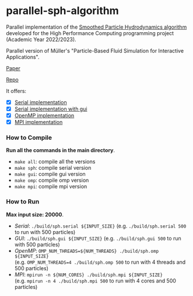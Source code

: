 # parallel-sph-algorithm

Parallel implementation of the [Smoothed Particle Hydrodynamics algorithm](https://en.wikipedia.org/wiki/Smoothed-particle_hydrodynamics) developed for the High Performance Computing programming project (Academic Year 2022/2023).

Parallel version of Müller's "Particle-Based Fluid Simulation for Interactive Applications".

[Paper](https://matthias-research.github.io/pages/publications/sca03.pdf)

[Repo](https://github.com/cerrno/mueller-sph)

It offers:

- [x] [Serial implementation](https://github.com/LorenzoDrudi/parallel-sph-algorithm/blob/master/src/sph.c) 
- [x] [Serial implementation with gui](https://github.com/LorenzoDrudi/parallel-sph-algorithm/blob/master/src/sph.c)
- [x] [OpenMP implementation](https://github.com/LorenzoDrudi/parallel-sph-algorithm/blob/master/src/omp-sph.c)
- [x] [MPI implementation](https://github.com/LorenzoDrudi/parallel-sph-algorithm/blob/master/src/mpi-sph.c)

### How to Compile

**Run all the commands in the main directory**.

- ```make all```: compile all the versions 
- ```make sph```: compile serial version 
- ```make gui```: compile gui version
- ```make omp```: compile omp version 
- ```make mpi```: compile mpi version

### How to Run

**Max input size: 20000**.

- *Serial*: ```./build/sph.serial ${INPUT_SIZE}``` (e.g. ```./build/sph.serial 500``` to run with 500 particles)
- *GUI*: ```./build/sph.gui ${INPUT_SIZE}``` (e.g. ```./build/sph.gui 500``` to run with 500 particles)
- *OpenMP*: ```OMP_NUM_THREADS=${NUM_THREADS} ./build/sph.omp ${INPUT_SIZE}``` \
  (e.g. ```OMP_NUM_THREADS=4 ./build/sph.omp 500``` to run with 4 threads and 500 particles)
- *MPI*: ```mpirun -n ${NUM_CORES} ./build/sph.mpi ${INPUT_SIZE}``` \
  (e.g. ```mpirun -n 4 ./build/sph.mpi 500``` to run with 4 cores and 500 particles)
  
  
 
  
  
